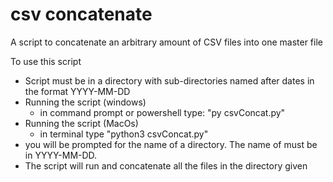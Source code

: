 # csv concatenate

A script to concatenate an arbitrary amount of CSV files into one master file

To use this script
<br>
<ul>
  <li>Script must be in a directory with sub-directories named after dates in the format YYYY-MM-DD</li>
  <li> Running the script (windows)
    <ul>
      <li>in command prompt or powershell type: "py csvConcat.py"</li>
    </ul>
  <li> Running the script (MacOs)
    <ul>
      <li>in terminal type "python3 csvConcat.py"</li>
    </ul>
  <li>you will be prompted for the name of a directory. The name of must be in YYYY-MM-DD.</li>
  <li>The script will run and concatenate all the files in the directory given
</ul>
